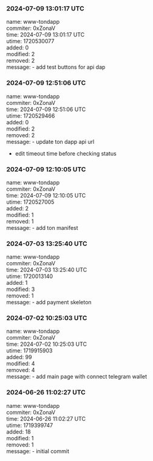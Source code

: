 ### 2024-07-09 13:01:17 UTC
name: www-tondapp  
commiter: 0xZonaV  
time: 2024-07-09 13:01:17 UTC  
utime: 1720530077  
added: 0  
modified: 2  
removed: 2  
message: - add test buttons for api dap

### 2024-07-09 12:51:06 UTC
name: www-tondapp  
commiter: 0xZonaV  
time: 2024-07-09 12:51:06 UTC  
utime: 1720529466  
added: 0  
modified: 2  
removed: 2  
message: - update ton dapp api url

- edit timeout time before checking status

### 2024-07-09 12:10:05 UTC
name: www-tondapp  
commiter: 0xZonaV  
time: 2024-07-09 12:10:05 UTC  
utime: 1720527005  
added: 2  
modified: 1  
removed: 1  
message: - add ton manifest

### 2024-07-03 13:25:40 UTC
name: www-tondapp  
commiter: 0xZonaV  
time: 2024-07-03 13:25:40 UTC  
utime: 1720013140  
added: 1  
modified: 3  
removed: 1  
message: - add payment skeleton

### 2024-07-02 10:25:03 UTC
name: www-tondapp  
commiter: 0xZonaV  
time: 2024-07-02 10:25:03 UTC  
utime: 1719915903  
added: 99  
modified: 4  
removed: 4  
message: - add main page with connect telegram wallet

### 2024-06-26 11:02:27 UTC
name: www-tondapp  
commiter: 0xZonaV  
time: 2024-06-26 11:02:27 UTC  
utime: 1719399747  
added: 18  
modified: 1  
removed: 1  
message: - initial commit

